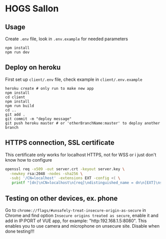 # HOGS Sallon

## Usage

Create `.env` file, look in `.env.example` for needed parameters

```shell
npm install
npm run dev
```

## Deploy on heroku

First set up `client/.env` file, check example in `client/.env.example`

```shell
heroku create # only run to make new app 
npm install
cd client
npm install
npm run build
cd ..
git add .
git commit -m "deploy message"
git push heroku master # or 'otherBranchName:master' to deploy another branch
```

## HTTPS connection, SSL certificate
This certificate only works for localhost HTTPS, not for WSS or i just don't know how to configure

```sh
openssl req -x509 -out server.crt -keyout server.key \
  -newkey rsa:2048 -nodes -sha256 \
  -subj '/CN=localhost' -extensions EXT -config <( \
   printf "[dn]\nCN=localhost\n[req]\ndistinguished_name = dn\n[EXT]\nsubjectAltName=DNS:localhost\nkeyUsage=digitalSignature\nextendedKeyUsage=serverAuth")
```

## Testing on other devices, ex. phone

Go to `chrome://flags/#unsafely-treat-insecure-origin-as-secure` in Chrome and find option
`Insecure origins treated as secure`, enable it and add in IP:PORT of VUE app, for example: "http:192.168.1.5:8080".
This enables you to use camera and microphone on unsecure site. Disable when done testing!!!
